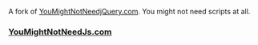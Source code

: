 A fork of [YouMightNotNeedjQuery.com](http://youmightnotneedjquery.com). You might not need scripts at all.

### [YouMightNotNeedJs.com](http://youmightnotneedjs.com)
